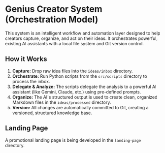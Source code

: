 # Genius Creator System (Orchestration Model)

This system is an intelligent workflow and automation layer designed to help creators capture, organize, and act on their ideas. It orchestrates powerful, existing AI assistants with a local file system and Git version control.

## How it Works

1.  **Capture:** Drop raw idea files into the `ideas/inbox` directory.
2.  **Orchestrate:** Run Python scripts from the `src/scripts` directory to process the inbox.
3.  **Delegate & Analyze:** The scripts delegate the analysis to a powerful AI assistant (like Gemini, Claude, etc.) using pre-defined prompts.
4.  **Organize:** The AI's structured output is used to create clean, organized Markdown files in the `ideas/processed` directory.
5.  **Version:** All changes are automatically committed to Git, creating a versioned, structured knowledge base.

## Landing Page

A promotional landing page is being developed in the `landing-page` directory.

